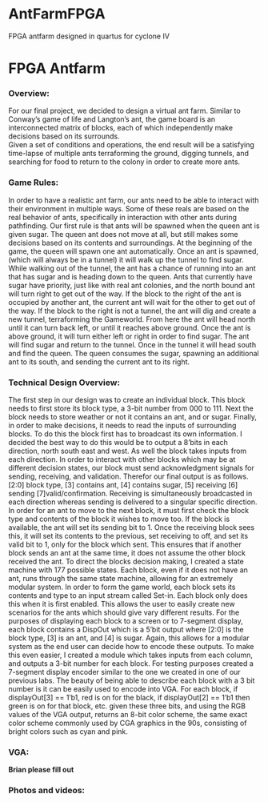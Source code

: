 # AntFarmFPGA
FPGA antfarm designed in quartus for cyclone IV

<h1>FPGA Antfarm</h1>
<h3>Overview:</h3>

For our final project, we decided to design a virtual ant farm. Similar to Conway’s game of life and Langton’s ant, the game board 
  is an interconnected matrix of blocks, each of which independently make decisions based on its surrounds.  
  Given a set of conditions and operations, the end result will be a satisfying time-lapse of multiple ants terraforming the ground, 
  digging tunnels, and searching for food to return to the colony in order to create more ants. 

<h3>Game Rules:</h3>
	In order to have a realistic ant farm, our ants need to be able to interact with their environment in multiple ways.
  Some of these reals are based on the real behavior of ants, specifically in interaction with other ants during pathfinding.
  Our first rule is that ants will be spawned when the queen ant is given sugar. The queen ant does not move at all, but still makes
  some decisions based on its contents and surroundings. At the beginning of the game, the queen will spawn one ant automatically. 
  Once an ant is spawned, (which will always be in a tunnel) it will walk up the tunnel to find sugar. While walking out of the tunnel, 
  the ant has a chance of running into an ant that has sugar and is heading down to the queen. Ants that currently have sugar have 
  priority, just like with real ant colonies, and the north bound ant will turn right to get out of the way. If the block to the right 
  of the ant is occupied by another ant, the current ant will wait for the other to get out of the way. If the block to the right is not 
  a tunnel, the ant will dig and create a new tunnel, terraforming the Gameworld. From here the ant will head north until it can turn 
  back left, or until it reaches above ground. Once the ant is above ground, it will turn either left or right in order to find sugar. 
  The ant will find sugar and return to the tunnel. Once in the tunnel it will head south and find the queen. The queen consumes the sugar,
  spawning an additional ant to its south, and sending the current ant to its right.

<h3>Technical Design Overview:</h3>
  The first step in our design was to create an individual block. This block needs to first store its block type, a 3-bit number from 000 
  to 111. Next the block needs to store weather or not it contains an ant, and or sugar. Finally, in order to make decisions, it needs to 
  read the inputs of surrounding blocks. To do this the block first has to broadcast its own information. I decided the best way to do this
  would be to output a 8’bits in each direction, north south east and west. As well the block takes inputs from each direction. In order 
  to interact with other blocks which may be at different decision states, our block must send acknowledgment signals for sending, 
  receiving, and validation.  Therefor our final output is as follows. [2:0] block type, [3] contains ant, [4] contains sugar, 
  [5] receiving [6] sending [7]valid/confirmation.
Receiving is simultaneously broadcasted in each direction whereas sending is delivered to a singular specific direction. 
In order for an ant to move to the next block, it must first check the block type and contents of the block it wishes to move too. 
If the block is available, the ant will set its sending bit to 1. Once the receiving block sees this, it will set its contents to
the previous, set receiving to off, and set its valid bit to 1, only for the block which sent. This ensures that if another block 
sends an ant at the same time, it does not assume the other block received the ant. 
To direct the blocks decision making, I created a state machine with 177 possible states. Each block, even if it does not have an ant, 
runs through the same state machine, allowing for an extremely modular system. 
In order to form the game world, each block sets its contents and type to an input stream called Set-in. Each block only does this 
when it is first enabled.  This allows the user to easily create new scenarios for the ants which should give vary different results.
For the purposes of displaying each block to a screen or to 7-segment display, each block contains a DispOut which is a 5’bit output 
where [2:0] is the block type, [3] is an ant, and [4] is sugar.
Again, this allows for a modular system as the end user can decide how to encode these outputs. To make this even easier, 
I created a module which takes inputs from each column, and outputs a 3-bit number for each block. For testing purposes created
a 7-segment display encoder similar to the one we created in one of our previous labs. The beauty of being able to describe each 
block with a 3 bit number is it can be easily used to encode into VGA. For each block, if displayOut[3] == 1’b1, red is on for 
the black, if displayOut[2] == 1’b1 then green is on for that block, etc. given these three bits, and using the RGB values of the
VGA output, returns an 8-bit color scheme, the same exact color scheme commonly used by CGA graphics in the 90s, consisting of bright 
colors such as cyan and pink.

<h3>VGA:</h3>
<b>Brian please fill out</b>

<h3>Photos and videos:</h3>

